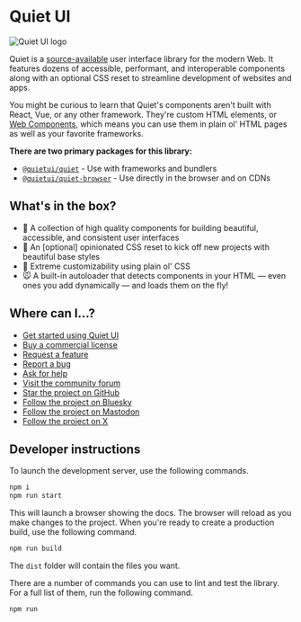 # Quiet UI

![Quiet UI logo](https://pbs.twimg.com/profile_banners/1705198841094356992/1697645956/1500x500)

Quiet is a [source-available](https://quietui.org/license) user interface library for the modern Web. It features dozens of accessible, performant, and interoperable components along with an optional CSS reset to streamline development of websites and apps.

You might be curious to learn that Quiet's components aren't built with React, Vue, or any other framework. They're custom HTML elements, or [Web Components](https://developer.mozilla.org/en-US/docs/Web/API/Web_components), which means you can use them in plain ol' HTML pages as well as your favorite frameworks.

**There are two primary packages for this library:**

- [`@quietui/quiet`](https://www.npmjs.com/package/@quietui/quiet) - Use with frameworks and bundlers
- [`@quietui/quiet-browser`](https://www.npmjs.com/package/@quietui/quiet-browser) - Use directly in the browser and on CDNs

## What's in the box?

- 🧰 A collection of high quality components for building beautiful, accessible, and consistent user interfaces
- 🚀 An [optional] opinionated CSS reset to kick off new projects with beautiful base styles
- 🎨 Extreme customizability using plain ol' CSS
- 🐭 A built-in autoloader that detects components in your HTML — even ones you add dynamically — and loads them on the fly!

## Where can I…?

- [Get started using Quiet UI](https://quietui.org/)
- [Buy a commercial license](https://quietui.org/license)
- [Request a feature](https://github.com/quietui/quiet/discussions/categories/feature-requests)
- [Report a bug](https://github.com/quietui/quiet/issues/new/choose)
- [Ask for help](https://github.com/quietui/quiet/discussions/categories/help-support)
- [Visit the community forum](https://github.com/quietui/quiet/discussions)
- [Star the project on GitHub](https://github.com/quietui/quiet/stargazers)
- [Follow the project on Bluesky](https://bsky.app/profile/quietui.org)
- [Follow the project on Mastodon](https://mastodon.social/@quietui)
- [Follow the project on X](https://x.com/quiet_ui)

## Developer instructions

To launch the development server, use the following commands.

```sh
npm i
npm run start
```

This will launch a browser showing the docs. The browser will reload as you make changes to the project. When you're ready to create a production build, use the following command.

```sh
npm run build
```

The `dist` folder will contain the files you want.

There are a number of commands you can use to lint and test the library. For a full list of them, run the following command.

```sh
npm run
```
